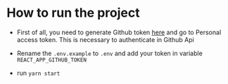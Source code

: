 # How to run the project

- First of all, you need to generate Github token [here](https://github.com/settings/tokens) and go to Personal access token. This is necessary to authenticate in Github Api

- Rename the `.env.example` to `.env` and add your token in variable `REACT_APP_GITHUB_TOKEN`

- run `yarn start`
